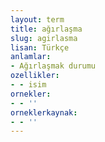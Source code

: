 ```yaml
---
layout: term
title: ağırlaşma
slug: agirlasma
lisan: Türkçe
anlamlar:
- Ağırlaşmak durumu
ozellikler:
- - isim
ornekler:
- - ''
orneklerkaynak:
- - ''
---
```

